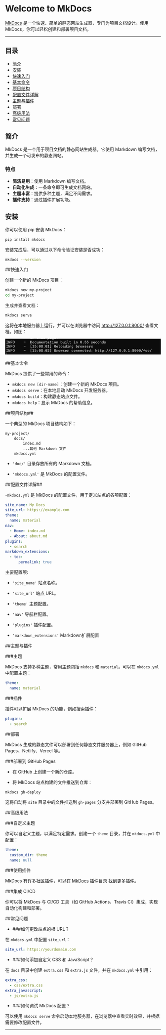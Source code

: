 # Welcome to MkDocs

[MkDocs](https://hellowac.github.io/mkdocs-docs-zh/user-guide/writing-your-docs/) 是一个快速、简单的静态网站生成器，专门为项目文档设计。使用 MkDocs，你可以轻松创建和部署项目文档。

---

## 目录

- [简介](#简介)
- [安装](#安装)
- [快速入门](#快速入门)
- [基本命令](#基本命令)
- [项目结构](#项目结构)
- [配置文件详解](#配置文件详解)
- [主题与插件](#主题与插件)
- [部署](#部署)	
- [高级用法](#高级用法)
- [常见问题](#常见问题)


## 简介


MkDocs 是一个用于项目文档的静态网站生成器。它使用 Markdown 编写文档，并生成一个可发布的静态网站。


### 特点


- **简洁易用**：使用 Markdown 编写文档。
- **自动化生成**：一条命令即可生成文档网站。
- **主题丰富**：提供多种主题，满足不同需求。
- **插件支持**：通过插件扩展功能。


## 安装


你可以使用 pip 安装 MkDocs：

```bash
pip install mkdocs
```

安装完成后，可以通过以下命令验证安装是否成功：

```bash
mkdocs --version
```


##快速入门


创建一个新的 MkDocs 项目：

```bash
mkdocs new my-project
cd my-project
```

生成并查看文档：

```bash
mkdocs serve
```

这将在本地服务器上运行，并可以在浏览器中访问 http://127.0.0.1:8000/ 查看文档。如图：


![Screenshot](img/1.png)


##基本命令


MkDocs 提供了一些常用的命令：

- ```mkdocs new [dir-name]```：创建一个新的 MkDocs 项目。
- ```mkdocs serve```：在本地启动 MkDocs 开发服务器。
- ```mkdocs build```：构建静态站点文件。
- ```mkdocs help```：显示 MkDocs 的帮助信息。


##项目结构##


一个典型的 MkDocs 项目结构如下：

```plaintext
my-project/
    docs/
        index.md
        ...其他 Markdown 文件
    mkdocs.yml
```

- ```'doc/'```  目录存放所有的 Markdown 文档。

- ```'mkdocs.yml'```  是 MkDocs 的配置文件。


##配置文件详解##

-```mkdocs.yml```  是 MkDocs 的配置文件，用于定义站点的各项配置：

```yaml
site_name: My Docs
site_url: https://example.com
theme:
  name: material
nav:
  - Home: index.md
  - About: about.md
plugins:
  - search
markdown_extensions:
  - toc:
      permalink: true
```

主要配置项:

- ```'site_name'```  站点名称。

- ```'site_url'```  站点 URL。
 
- ```'theme'```  主题配置。

- ```'nav'```  导航栏配置。

- ```'plugins'```  插件配置。

- ```'markdown_extensions'```  Markdown扩展配置



##主题与插件


###主题

MkDocs 支持多种主题，常用主题包括 ```mkdocs``` 和 ```material```。可以在 ```mkdocs.yml``` 中配置主题：

```yaml
theme:
  name: material
```

###插件

插件可以扩展 MkDocs 的功能，例如搜索插件：

```yaml
plugins:
  - search
```

##部署


MkDocs 生成的静态文件可以部署到任何静态文件服务器上，例如 GitHub Pages、Netlify、Vercel 等。

###部署到 GitHub Pages

- 在 GitHub 上创建一个新的仓库。

- 将 MkDocs 站点构建的文件推送到仓库：

```bash
mkdocs gh-deploy
```

这将自动将 ```site``` 目录中的文件推送到 ```gh-pages``` 分支并部署到 GitHub Pages。


##高级用法


###自定义主题

你可以自定义主题，以满足特定需求。创建一个 ```theme``` 目录，并在 ```mkdocs.yml``` 中配置：

```yaml
theme:
  custom_dir: theme
  name: null
```

###使用插件

MkDocs 有许多社区插件，可以在 [MkDocs](https://github.com/mkdocs/mkdocs/wiki/MkDocs-Plugins) 插件目录 找到更多插件。

###集成 CI/CD

你可以将 MkDocs 与 CI/CD 工具（如 GitHub Actions、Travis CI）集成，实现自动化构建和部署。


##常见问题


-  ###如何更改站点的根 URL？

在 ```mkdocs.yml``` 中配置 ```site_url```：

```yaml
site_url: https://yourdomain.com
```

-  ###如何添加自定义 CSS 和 JavaScript？

在 ```docs``` 目录中创建 ```extra.css``` 和 ```extra.js``` 文件，并在 ```mkdocs.yml``` 中引用：

```yaml
extra_css:
  - css/extra.css
extra_javascript:
  - js/extra.js
```

-  ###如何调试 MkDocs 配置？

可以使用 ```mkdocs serve``` 命令启动本地服务器，在浏览器中查看实时效果，并根据需要修改配置文件。










---

